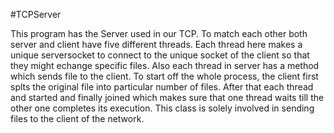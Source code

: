   #TCPServer
  
  This program has the Server used in our TCP. To match each other both server and client have five different threads. Each thread here makes a unique serversocket to connect to the unique socket of the client so that they might echange specific files. Also each thread in server has a method which sends file to the client. To start off the whole process, the client first splts the original file into particular number of files. After that each thread and started and finally joined which makes sure that one thread waits till the other one completes its execution. This class is solely involved in sending files to the client of the network.

